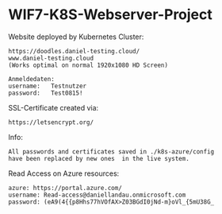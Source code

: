 # WIF7-K8S-Webserver-Project

Website deployed by Kubernetes Cluster:

    https://doodles.daniel-testing.cloud/
    www.daniel-testing.cloud
    (Works optimal on normal 1920x1080 HD Screen)
    
    Anmeldedaten:
    username:   Testnutzer
    password:   Test0815!
    

SSL-Certificate created via:

    https://letsencrypt.org/
    

Info:

    All passwords and certificates saved in ./k8s-azure/config 
    have been replaced by new ones  in the live system.
  

Read Access on Azure resources:

    azure: https://portal.azure.com/
    username: Read-access@daniellandau.onmicrosoft.com
    password: (eA9(4{{p8Hhs77hVOfAX>Z03BGdI0jNd-m}oVl_{5mU38G_
